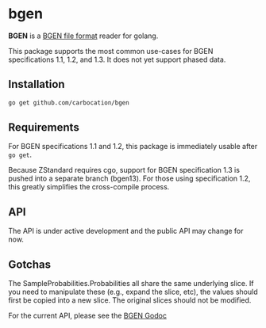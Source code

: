 # bgen

**BGEN** is a [BGEN file format](http://www.well.ox.ac.uk/~gav/bgen_format/) reader for golang.

This package supports the most common use-cases for BGEN specifications 1.1, 1.2, and 1.3. It does not yet support phased data.

## Installation
```bash
go get github.com/carbocation/bgen
```

## Requirements
For BGEN specifications 1.1 and 1.2, this package is immediately usable after `go get`. 

Because ZStandard requires cgo, support for BGEN specification 1.3 is pushed into a separate branch (bgen13). For those using specification 1.2, this greatly simplifies the cross-compile process.

## API
The API is under active development and the public API may change for now.

## Gotchas
The SampleProbabilities.Probabilities all share the same underlying slice. If you need to manipulate 
these (e.g., expand the slice, etc), the values should first be copied into a new slice. The original 
slices should not be modified.

For the current API, please see the [BGEN Godoc](https://godoc.org/github.com/carbocation/bgen)
